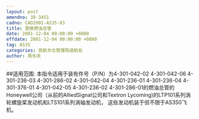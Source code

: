 ```yaml
---
layout: post
amendno: 39-3451
cadno: CAD2001-AS35-03
title: 更换燃油总管
date: 2001-12-04 00:00:00 +0800
effdate: 2001-12-04 00:00:00 +0800
tag: AS35
categories: 民航东北管理局适航处
author: 周乐夫
---
```


##适用范围:
本指令适用于装有件号（P/N）为4-301-042-02  4-301-042-06 4-301-236-03 4-301-286-02 4-301-042-04  4-301-236-01 4-301-236-04 4-301-376-01 4-301-042-05  4-301-236-02 4-301-286-01的燃油总管的Honeywell公司（从前的AlliedSignal公司和Textron Lycoming)的LTP101系列涡轮螺旋桨发动机和LTS101系列涡轴发动机， 这些发动机装于但不限于AS350飞机。

